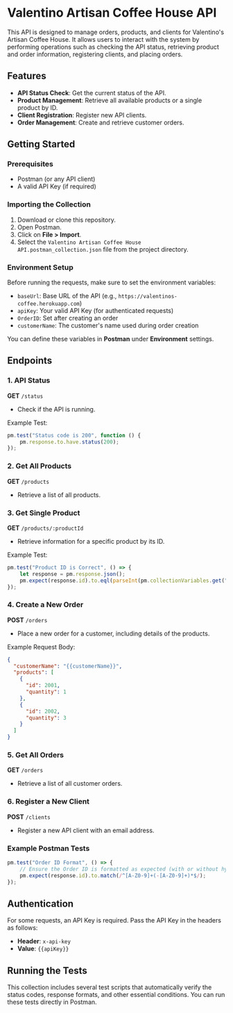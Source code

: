 # Valentino Artisan Coffee House API

This API is designed to manage orders, products, and clients for Valentino's Artisan Coffee House. It allows users to interact with the system by performing operations such as checking the API status, retrieving product and order information, registering clients, and placing orders.

## Features
- **API Status Check**: Get the current status of the API.
- **Product Management**: Retrieve all available products or a single product by ID.
- **Client Registration**: Register new API clients.
- **Order Management**: Create and retrieve customer orders.

## Getting Started

### Prerequisites
- Postman (or any API client)
- A valid API Key (if required)

### Importing the Collection
1. Download or clone this repository.
2. Open Postman.
3. Click on **File > Import**.
4. Select the `Valentino Artisan Coffee House API.postman_collection.json` file from the project directory.

### Environment Setup
Before running the requests, make sure to set the environment variables:

- `baseUrl`: Base URL of the API (e.g., `https://valentinos-coffee.herokuapp.com`)
- `apiKey`: Your valid API Key (for authenticated requests)
- `OrderID`: Set after creating an order
- `customerName`: The customer's name used during order creation

You can define these variables in **Postman** under **Environment** settings.

## Endpoints

### 1. API Status
**GET** `/status`  
- Check if the API is running.

Example Test:
```javascript
pm.test("Status code is 200", function () {
    pm.response.to.have.status(200);
});
```

### 2. Get All Products
**GET** `/products`  
- Retrieve a list of all products.

### 3. Get Single Product
**GET** `/products/:productId`  
- Retrieve information for a specific product by its ID.

Example Test:
```javascript
pm.test("Product ID is Correct", () => {
    let response = pm.response.json();
    pm.expect(response.id).to.eql(parseInt(pm.collectionVariables.get("productId")));
});
```

### 4. Create a New Order
**POST** `/orders`  
- Place a new order for a customer, including details of the products.

Example Request Body:
```json
{
  "customerName": "{{customerName}}",
  "products": [
    {
      "id": 2001,
      "quantity": 1
    },
    {
      "id": 2002,
      "quantity": 3
    }
  ]
}
```

### 5. Get All Orders
**GET** `/orders`  
- Retrieve a list of all customer orders.

### 6. Register a New Client
**POST** `/clients`  
- Register a new API client with an email address.

### Example Postman Tests

```javascript
pm.test("Order ID Format", () => {
    // Ensure the Order ID is formatted as expected (with or without hyphens)
    pm.expect(response.id).to.match(/^[A-Z0-9]+(-[A-Z0-9]+)*$/);
});
```

## Authentication
For some requests, an API Key is required. Pass the API Key in the headers as follows:
- **Header**: `x-api-key`
- **Value**: `{{apiKey}}`

## Running the Tests
This collection includes several test scripts that automatically verify the status codes, response formats, and other essential conditions. You can run these tests directly in Postman.



